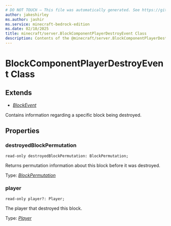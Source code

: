 ```yaml
---
# DO NOT TOUCH — This file was automatically generated. See https://github.com/mojang/minecraftapidocsgenerator to modify descriptions, examples, etc.
author: jakeshirley
ms.author: jashir
ms.service: minecraft-bedrock-edition
ms.date: 02/10/2025
title: minecraft/server.BlockComponentPlayerDestroyEvent Class
description: Contents of the @minecraft/server.BlockComponentPlayerDestroyEvent class.
---
```

# BlockComponentPlayerDestroyEvent Class

## Extends
- [*BlockEvent*](BlockEvent.md)

Contains information regarding a specific block being destroyed.

## Properties

### **destroyedBlockPermutation**
`read-only destroyedBlockPermutation: BlockPermutation;`

Returns permutation information about this block before it was destroyed.

Type: [*BlockPermutation*](BlockPermutation.md)

### **player**
`read-only player?: Player;`

The player that destroyed this block.

Type: [*Player*](Player.md)
